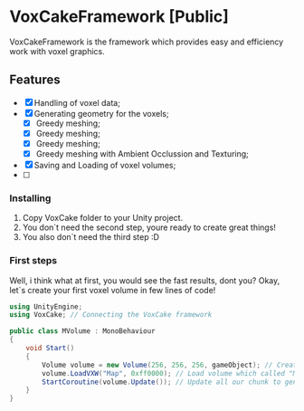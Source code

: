 # VoxCakeFramework [Public]
VoxCakeFramework is the framework which provides easy and efficiency work with voxel graphics.
## Features
- [X] Handling of voxel data;
- [X] Generating geometry for the voxels;
    - [X] Greedy meshing;
    - [X] Greedy meshing;
    - [X] Greedy meshing;
    - [X] Greedy meshing with Ambient Occlussion and Texturing;
- [X] Saving and Loading of voxel volumes;
- [ ]
### Installing
1. Copy VoxCake folder to your Unity project.
2. You don`t need the second step, youre ready to create great things!
3. You also don`t need the third step :D

### First steps
Well, i think what at first, you would see the fast results, dont you?
Okay, let`s create your first voxel volume in few lines of code!
```csharp
using UnityEngine;
using VoxCake; // Connecting the VoxCake framework

public class MVolume : MonoBehaviour
{
    void Start()
    {
        Volume volume = new Volume(256, 256, 256, gameObject); // Create the volume with 256x128x256 size in the gameobject which have that script
        volume.LoadVXW("Map", 0xff0000); // Load volume which called "Map" and set the ground color in hex format
        StartCoroutine(volume.Update()); // Update all our chunk to generate map geometry
    }
}
```
